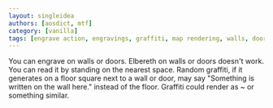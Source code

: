 ```yaml
---
layout: singleidea
authors: [aosdict, mtf]
category: [vanilla]
tags: [engrave action, engravings, graffiti, map rendering, walls, doors]
---
```

You can engrave on walls or doors. Elbereth on walls or doors doesn't work. You can read it by standing on the nearest space. Random graffiti, if it generates on a floor square next to a wall or door, may say "Something is written on the wall here." instead of the floor. Graffiti could render as ~ or something similar.
